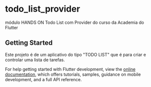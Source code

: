 # todo_list_provider

módulo HANDS ON Todo List com Provider do curso da Academia do Flutter

## Getting Started

Este projeto é de um aplicativo do tipo "TODO LIST"  que é para criar e
controlar uma lista de tarefas.



  For help getting started with Flutter development, view the
[online documentation](https://docs.flutter.dev/), which offers tutorials,
samples, guidance on mobile development, and a full API reference.
